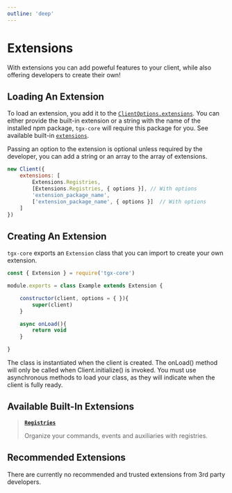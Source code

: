 ```yaml
---
outline: 'deep'
---
```

# Extensions

With extensions you can add poweful features to your client, while also offering developers to create their own!

## Loading An Extension
To load an extension, you add it to the [`ClientOptions.extensions`](../../../documentation/interfaces/ClientOptions#extensions-object). You can either provide the built-in extension or a string with the name of the installed npm package, `tgx-core` will require this package for you. See available built-in [`extensions`](#available-built-in-extensions).

Passing an option to the extension is optional unless required by the developer, you can add a string or an array to the array of extensions.
```js
new Client({
    extensions: [
        Extensions.Registries,
        [Extensions.Registries, { options }], // With options
        'extension_package_name',
        ['extension_package_name', { options }]  // With options
    ]
})
```

## Creating An Extension
`tgx-core` exports an `Extension` class that you can import to create your own extension.

```js
const { Extension } = require('tgx-core')

module.exports = class Example extends Extension {

    constructor(client, options = { }){
        super(client)
    }

    async onLoad(){
        return void
    }

}
```

The class is instantiated when the client is created. The onLoad() method will only be called when Client.initialize() is invoked. You must use asynchronous methods to load your class, as they will indicate when the client is fully ready.

## Available Built-In Extensions

> [__`Registries`__](./Build-In%20Extensions/Registries)
>
> Organize your commands, events and auxiliaries with registries.

## Recommended Extensions
There are currently no recommended and trusted extensions from 3rd party developers.